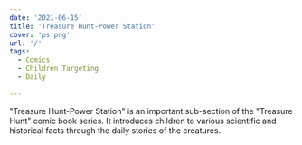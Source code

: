 ```yaml
---
date: '2021-06-15'
title: 'Treasure Hunt-Power Station'
cover: 'ps.png'
url: '/'
tags:
  - Comics
  - Children Targeting
  - Daily
 
---
```


"Treasure Hunt-Power Station" is an important sub-section of the "Treasure Hunt" comic book series. It introduces children to various scientific and historical facts through the daily stories of the creatures.
